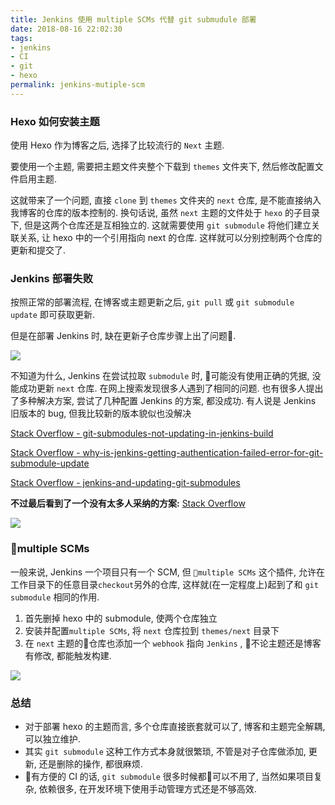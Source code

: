 ```yaml
---
title: Jenkins 使用 multiple SCMs 代替 git submudule 部署
date: 2018-08-16 22:02:30
tags:
- jenkins
- CI
- git
- hexo
permalink: jenkins-mutiple-scm
---
```


### Hexo 如何安装主题

使用 Hexo 作为博客之后, 选择了比较流行的 `Next` 主题.

要使用一个主题, 需要把主题文件夹整个下载到 `themes` 文件夹下, 然后修改配置文件启用主题.

这就带来了一个问题, 直接 `clone` 到 `themes` 文件夹的 `next` 仓库, 是不能直接纳入我博客的仓库的版本控制的. 换句话说, 虽然 `next` 主题的文件处于 `hexo` 的子目录下, 但是这两个仓库还是互相独立的. 这就需要使用 `git submodule` 将他们建立关联关系, 让 hexo 中的一个引用指向 next 的仓库. 这样就可以分别控制两个仓库的更新和提交了.

<!-- more -->

### Jenkins 部署失败

按照正常的部署流程, 在博客或主题更新之后, `git pull` 或 `git submodule update` 即可获取更新. 

但是在部署 Jenkins 时, 缺在更新子仓库步骤上出了问题.

![](https://static.wzdxy.com/img/Xnip2018-08-16_21-56-37.png)

不知道为什么, Jenkins 在尝试拉取 `submodule` 时, 可能没有使用正确的凭据, 没能成功更新 `next` 仓库. 在网上搜索发现很多人遇到了相同的问题. 也有很多人提出了多种解决方案, 尝试了几种配置 Jenkins 的方案, 都没成功. 有人说是 Jenkins 旧版本的 bug, 但我比较新的版本貌似也没解决

[Stack Overflow - git-submodules-not-updating-in-jenkins-build](https://stackoverflow.com/questions/9953299/git-submodules-not-updating-in-jenkins-build)

[Stack Overflow - why-is-jenkins-getting-authentication-failed-error-for-git-submodule-update](https://stackoverflow.com/questions/17100032/why-is-jenkins-getting-authentication-failed-error-for-git-submodule-update)

[Stack Overflow - jenkins-and-updating-git-submodules](https://stackoverflow.com/questions/36471981/jenkins-and-updating-git-submodules)

**不过最后看到了一个没有太多人采纳的方案:**
[Stack Overflow](https://stackoverflow.com/a/37444825)

![](https://static.wzdxy.com/img/Xnip2018-08-16_23-01-28.png)

### multiple SCMs

一般来说, Jenkins 一个项目只有一个 SCM, 但 `multiple SCMs` 这个插件, 允许在工作目录下的任意目录`checkout`另外的仓库, 这样就(在一定程度上)起到了和 `git submodule` 相同的作用.

1. 首先删掉 hexo 中的 submodule, 使两个仓库独立
2. 安装并配置`multiple SCMs`, 将 `next` 仓库拉到 `themes/next` 目录下
3. 在 `next` 主题的仓库也添加一个 `webhook` 指向 `Jenkins` , 不论主题还是博客有修改, 都能触发构建.

![](https://static.wzdxy.com/img/blog-hexo-github-multi-scm.png)

### 总结

- 对于部署 hexo 的主题而言, 多个仓库直接嵌套就可以了, 博客和主题完全解耦, 可以独立维护.
- 其实 `git submodule` 这种工作方式本身就很繁琐, 不管是对子仓库做添加, 更新, 还是删除的操作, 都很麻烦.
- 有方便的 CI 的话, `git submodule` 很多时候都可以不用了, 当然如果项目复杂, 依赖很多, 在开发环境下使用手动管理方式还是不够高效.
